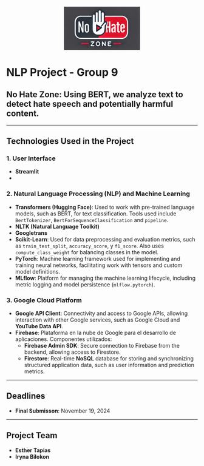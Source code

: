 <p align="center">
  <img src="screens/images/logo_bg.png" alt="Proyecto Logo" width="200"/>
</p>

# NLP Project - Group 9

## No Hate Zone: Using BERT, we analyze text to detect hate speech and potentially harmful content.

---

## Technologies Used in the Project

### 1. **User Interface**
   - **Streamlit**
   - 
### 2. **Natural Language Processing (NLP) and Machine Learning**
   - **Transformers (Hugging Face)**: Used to work with pre-trained language models, such as BERT, for text classification. Tools used include `BertTokenizer`, `BertForSequenceClassification` and `pipeline`.
   - **NLTK (Natural Language Toolkit)**
   - **Googletrans**
   - **Scikit-Learn**: Used for data preprocessing and evaluation metrics, such as `train_test_split`, `accuracy_score`, y `f1_score`.  Also uses `compute_class_weight` for balancing classes in the model.
   - **PyTorch**: Machine learning framework used for implementing and training neural networks, facilitating work with tensors and custom model definitions.
   - **MLflow**: Platform for managing the machine learning lifecycle, including metric logging and model persistence (`mlflow.pytorch`).

### 3. **Google Cloud Platform**
   - **Google API Client**: Connectivity and access to Google APIs, allowing interaction with other Google services, such as Google Cloud and **YouTube Data API**.
   - **Firebase**: Plataforma en la nube de Google para el desarrollo de aplicaciones. Componentes utilizados:
      - **Firebase Admin SDK**: Secure connection to Firebase from the backend, allowing access to Firestore.
      - **Firestore**: Real-time **NoSQL** database for storing and synchronizing structured application data, such as user information and prediction metrics.
        
---

## Deadlines

- **Final Submisson**: November 19, 2024

---

## Project Team

- **Esther Tapias**
- **Iryna Bilokon**
